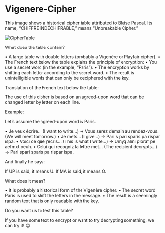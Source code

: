 # Vigenere-Cipher
This image shows a historical cipher table attributed to Blaise Pascal. Its name, “CHIFFRE INDÉCHIFRABLE,” means “Unbreakable Cipher.”

![CipherTable](dictionnairedech00poug_0081.png)

What does the table contain?

• A large table with double letters (probably a Vigenère or Playfair cipher).
• The French text below the table explains the principle of encryption:
• You use a secret word (in the example, “Paris”).
• The encryption works by shifting each letter according to the secret word.
• The result is unintelligible words that can only be deciphered with the key.

Translation of the French text below the table:

The use of this cipher is based on an agreed-upon word that can be changed letter by letter on each line.

Example:

Let’s assume the agreed-upon word is Paris.

• Je veux écrire… (I want to write…) → Vous serez demain au rendez-vous. (We will meet tomorrow.)
• Je mets… (I give…) → Pari s pari sparis pa rispar ispa.
• Voici ce que j’écris… (This is what I write…) → Umyq alini ploraf pé aefmxt oeuh.
• Celui qui recogniz la lettre met… (The recipient decrypts…) → Pari spari sparis pa rispar ispa.

And finally he says:

If UP is said, it means U. If MA is said, it means O.

What does it mean?

• It is probably a historical form of the Vigenère cipher.
• The secret word Paris is used to shift the letters in the message.
• The result is a seemingly random text that is only readable with the key.

Do you want us to test this table?

If you have some text to encrypt or want to try decrypting something, we can try it! 😊

